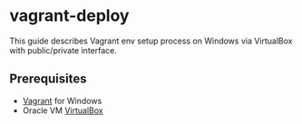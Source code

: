 # vagrant-deploy

This guide describes Vagrant env setup process on Windows via VirtualBox with public/private interface.

## Prerequisites
* [Vagrant](https://www.vagrantup.com/downloads.html) for Windows
* Oracle VM [VirtualBox](https://www.virtualbox.org/)
